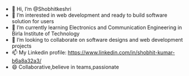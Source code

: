 - 👋 Hi, I’m @Shobhitkeshri
- 👀 I’m interested in web development and ready to build software solution for users
- 🌱 I’m currently learning Electronics and Communication Engineering in Birla Institute of Technology
- 💞️ I’m looking to collaborate on software designs and web development projects 
- 📫 My Linkedin profile: https://www.linkedin.com/in/shobhit-kumar-b6a8a32a3/
- 😄 Collaborative,believe in teams,passionate

<!---
Shobhitkeshri/Shobhitkeshri is a ✨ special ✨ repository because its `README.md` (this file) appears on your GitHub profile.
You can click the Preview link to take a look at your changes.
--->
